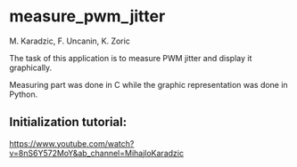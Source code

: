 # measure_pwm_jitter
M. Karadzic, F. Uncanin, K. Zoric

The task of this application is to measure PWM jitter and display it graphically.

Measuring part was done in C while the graphic representation was done in Python.


## Initialization tutorial:

https://www.youtube.com/watch?v=8nS6Y572MoY&ab_channel=MihajloKaradzic


